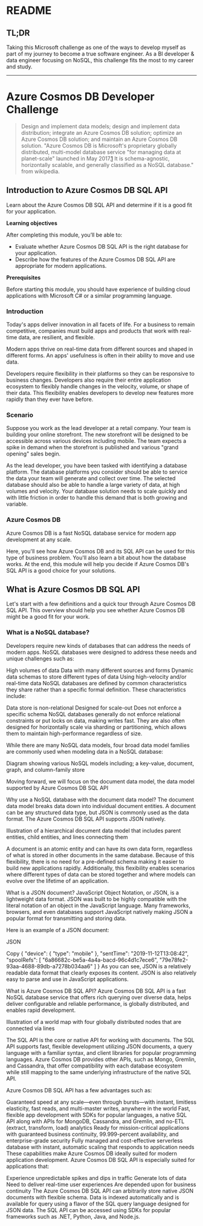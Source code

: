 # README

## TL;DR

Taking this Microsoft challenge as one of the ways to develop myself as part of my journey to become a true software engineer. As a BI developer & data engineer focusing on NoSQL, this challenge fits the most to my career and study.

---

# Azure Cosmos DB Developer Challenge

> Design and implement data models; design and implement data distribution; integrate an Azure Cosmos DB solution; optimize an Azure Cosmos DB solution; and maintain an Azure Cosmos DB solution.
> "Azure Cosmos DB is Microsoft's proprietary globally distributed, multi-model database service "for managing data at planet-scale" launched in May 2017.[1](https://azure.microsoft.com/en-us/services/cosmos-db/#overview) It is schema-agnostic, horizontally scalable, and generally classified as a NoSQL database." from wikipedia.

## Introduction to Azure Cosmos DB SQL API

Learn about the Azure Cosmos DB SQL API and determine if it is a good fit for your application.

<b>Learning objectives</b>

After completing this module, you’ll be able to:

* Evaluate whether Azure Cosmos DB SQL API is the right database for your application.
* Describe how the features of the Azure Cosmos DB SQL API are appropriate for modern applications.

<b>Prerequisites</b>

Before starting this module, you should have experience of building cloud applications with Microsoft C# or a similar programming language.

### Introduction

Today's apps deliver innovation in all facets of life. For a business to remain competitive, companies must build apps and products that work with real-time data, are resilient, and flexible.

Modern apps thrive on real-time data from different sources and shaped in different forms. An apps' usefulness is often in their ability to move and use data.

Developers require flexibility in their platforms so they can be responsive to business changes. Developers also require their entire application ecosystem to flexibly handle changes in the velocity, volume, or shape of their data. This flexibility enables developers to develop new features more rapidly than they ever have before.

### Scenario

Suppose you work as the lead developer at a retail company. Your team is building your online storefront. The new storefront will be designed to be accessible across various devices including mobile. The team expects a spike in demand when the storefront is published and various "grand opening" sales begin.

As the lead developer, you have been tasked with identifying a database platform. The database platforms you consider should be able to service the data your team will generate and collect over time. The selected database should also be able to handle a large variety of data, at high volumes and velocity. Your database solution needs to scale quickly and with little friction in order to handle this demand that is both growing and variable.

### Azure Cosmos DB

Azure Cosmos DB is a fast NoSQL database service for modern app development at any scale.

Here, you'll see how Azure Cosmos DB and its SQL API can be used for this type of business problem. You'll also learn a bit about how the database works. At the end, this module will help you decide if Azure Cosmos DB's SQL API is a good choice for your solutions.

## What is Azure Cosmos DB SQL API

Let's start with a few definitions and a quick tour through Azure Cosmos DB SQL API. This overview should help you see whether Azure Cosmos DB might be a good fit for your work.

### What is a NoSQL database?

Developers require new kinds of databases that can address the needs of modern apps. NoSQL databases were designed to address these needs and unique challenges such as:

High volumes of data
Data with many different sources and forms
Dynamic data schemas to store different types of data
Using high-velocity and/or real-time data
NoSQL databases are defined by common characteristics they share rather than a specific formal definition. These characteristics include:

Data store is non-relational
Designed for scale-out
Does not enforce a specific schema
NoSQL databases generally do not enforce relational constraints or put locks on data, making writes fast. They are also often designed for horizontally scale via sharding or partitioning, which allows them to maintain high-performance regardless of size.

While there are many NoSQL data models, four broad data model families are commonly used when modeling data in a NoSQL database:

Diagram showing various NoSQL models including; a key-value, document, graph, and column-family store

Moving forward, we will focus on the document data model, the data model supported by Azure Cosmos DB SQL API

Why use a NoSQL database with the document data model?
The document data model breaks data down into individual document entities. A document can be any structured data type, but JSON is commonly used as the data format. The Azure Cosmos DB SQL API supports JSON natively.

Illustration of a hierarchical document data model that includes parent entities, child entities, and lines connecting them

A document is an atomic entity and can have its own data form, regardless of what is stored in other documents in the same database. Because of this flexibility, there is no need for a pre-defined schema making it easier to build new applications rapidly. Additionally, this flexibility enables scenarios where different types of data can be stored together and where models can evolve over the lifetime of an application.

What is a JSON document?
JavaScript Object Notation, or JSON, is a lightweight data format. JSON was built to be highly compatible with the literal notation of an object in the JavaScript language. Many frameworks, browsers, and even databases support JavaScript natively making JSON a popular format for transmitting and storing data.

Here is an example of a JSON document:

JSON

Copy
{
  "device": {
    "type": "mobile"
  },
  "sentTime": "2019-11-12T13:08:42",
  "spoolRefs": [
    "6a86682c-be5a-4a4a-bacd-96c4d1c7ece6",
    "79e78fe2-93aa-4688-89db-a7278b034aa6"
  ]
}
As you can see, JSON is a relatively readable data format that clearly exposes its content. JSON is also relatively easy to parse and use in JavaScript applications.

What is Azure Cosmos DB SQL API?
Azure Cosmos DB SQL API is a fast NoSQL database service that offers rich querying over diverse data, helps deliver configurable and reliable performance, is globally distributed, and enables rapid development.

Illustration of a world map with four globally distributed nodes that are connected via lines

The SQL API is the core or native API for working with documents. The SQL API supports fast, flexible development utilizing JSON documents, a query language with a familiar syntax, and client libraries for popular programming languages. Azure Cosmos DB provides other APIs, such as Mongo, Gremlin, and Cassandra, that offer compatibility with each database ecosystem while still mapping to the same underlying infrastructure of the native SQL API.

Azure Cosmos DB SQL API has a few advantages such as:

Guaranteed speed at any scale—even through bursts—with instant, limitless elasticity, fast reads, and multi-master writes, anywhere in the world
Fast, flexible app development with SDKs for popular languages, a native SQL API along with APIs for MongoDB, Cassandra, and Gremlin, and no-ETL (extract, transform, load) analytics
Ready for mission-critical applications with guaranteed business continuity, 99.999-percent availability, and enterprise-grade security
Fully managed and cost-effective serverless database with instant, automatic scaling that responds to application needs
These capabilities make Azure Cosmos DB ideally suited for modern application development. Azure Cosmos DB SQL API is especially suited for applications that:

Experience unpredictable spikes and dips in traffic
Generate lots of data
Need to deliver real-time user experiences
Are depended upon for business continuity
The Azure Cosmos DB SQL API can arbitrarily store native JSON documents with flexible schema. Data is indexed automatically and is available for query using a flavor of the SQL query language designed for JSON data. The SQL API can be accessed using SDKs for popular frameworks such as .NET, Python, Java, and Node.js.
